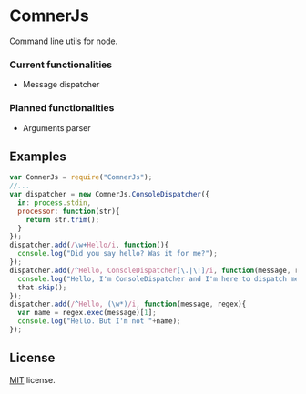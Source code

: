 ComnerJs
========

Command line utils for node.

### Current functionalities
* Message dispatcher

### Planned functionalities
* Arguments parser

Examples
-------

```javascript
var ComnerJs = require("ComnerJs");
//...
var dispatcher = new ComnerJs.ConsoleDispatcher({
  in: process.stdin,
  processor: function(str){
    return str.trim();
  }
});
dispatcher.add(/\w+Hello/i, function(){
  console.log("Did you say hello? Was it for me?");
});
dispatcher.add(/^Hello, ConsoleDispatcher[\.|\!]/i, function(message, regex){
  console.log("Hello, I'm ConsoleDispatcher and I'm here to dispatch messages that you send to me.");
  that.skip();
});
dispatcher.add(/^Hello, (\w*)/i, function(message, regex){
  var name = regex.exec(message)[1];
  console.log("Hello. But I'm not "+name);
});
```

License
-------
[MIT](https://github.com/ruipgil/ComnerJs/blob/master/LICENSE) license.